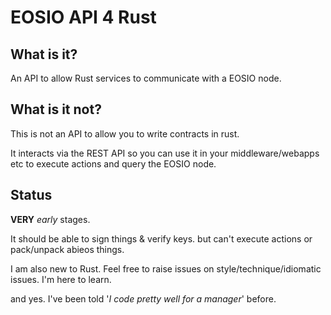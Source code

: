 # EOSIO API 4 Rust
## What is it?

An API to allow Rust services to communicate with a EOSIO node.

## What is it not?

This is not an API to allow you to write contracts in rust. 

It interacts via the REST API so you can use it in your middleware/webapps etc to execute actions 
and query the EOSIO node.

## Status

**VERY** _early_ stages.

It should be able to sign things & verify keys.
but can't execute actions or pack/unpack abieos things.

I am also new to Rust. Feel free to raise issues on style/technique/idiomatic issues. I'm here to learn.

and yes. I've been told '_I code pretty well for a manager_' before.
